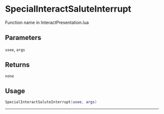 # SpecialInteractSaluteInterrupt
Function name in InteractPresentation.lua
## Parameters
`usee`, `args`
## Returns
`none`
## Usage
```lua
SpecialInteractSaluteInterrupt(usee, args)
```
---
